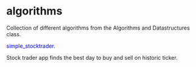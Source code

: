 # algorithms
Collection of different algorithms from the Algorithms and Datastructures class.


<span style="color:blue"> simple_stocktrader</span>.

Stock trader app finds the best day to buy and sell on historic ticker.

